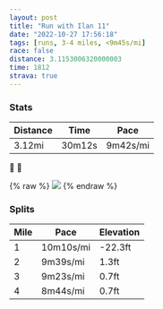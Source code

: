 ```yaml
---
layout: post
title: "Run with Ilan 11"
date: "2022-10-27 17:56:18"
tags: [runs, 3-4 miles, <9m45s/mi]
race: false
distance: 3.1153006320000003
time: 1812
strava: true
---
```


### Stats

| Distance | Time | Pace |
|----------|------|------|
|3.12mi|30m12s|9m42s/mi|

💨 🦵

{% raw %}
<img src='https://maps.googleapis.com/maps/api/staticmap?maptype=roadmap&path=enc:ggwwFjusbM[RSPe@l@Wl@UJANLJf@Ld@b@J^Jl@DlBCz@[fBUVOCOJ?HXZz@\JFNRN\PPt@^XZLA@HADYf@e@~AEDG@KT_@jBSb@cAnDGJMp@JHDZG`@IRCn@DD`C|A^PbBhAVJRPLNXNv@p@hB`Ah@^j@T\TVf@r@Tn@LnCx@RJb@Fr@NdA\bDv@^LBHQ`@Oj@Sb@WhAe@rAAPBHD@LC\WBGv@oCJm@RmBJUF?b@V^b@HVFv@VX~@VjAb@\HPP@VC~BBn@BJJ@DABKCy@Qs@IUAfA@r@J^XBDGDUBc@DuBR_E@{@GK]E[Me@A[D[b@KF[FU?AB?HFHp@Xh@`@PbATVDN@hAAVBHCN@TCz@DLZDHQDe@VmH@_AEQGEaAYa@@]RYV]FYOg@c@k@IgCCqADQAs@OuAc@cB_@g@ScCm@eA][_@Yc@iAa@cBkA_Au@q@_@_DqBiC{A{ByAgBoAiA}@e@IUNId@e@f@o@dAO^GZLLJB@CN]Ni@\aAJw@Fo@BCN?b@FZLtAbAjBfAp@j@lBfAf@^wAs@SM]_@@M&key=AIzaSyC1MId7bFpkLXNAaYhBSTb8jLyiSqzbDtM&size=800x800&markers=color:yellow|label:S|40.75652,-73.99782&markers=color:green|label:F|40.756980000000006,-74.00524999999996'>
{% endraw %}

### Splits

| Mile | Pace | Elevation |
|------|------|-----------|
|1|10m10s/mi|-22.3ft|
|2|9m39s/mi|1.3ft|
|3|9m23s/mi|0.7ft|
|4|8m44s/mi|0.7ft|
